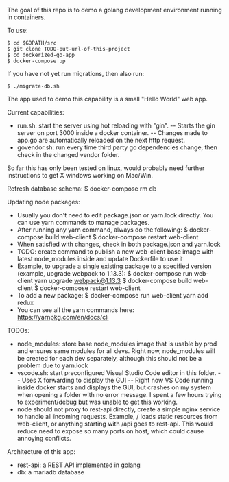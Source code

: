 The goal of this repo is to demo a golang development environment running in containers.

To use:

    $ cd $GOPATH/src
    $ git clone TODO-put-url-of-this-project
    $ cd dockerized-go-app
    $ docker-compose up

If you have not yet run migrations, then also run:

    $ ./migrate-db.sh

The app used to demo this capability is a small "Hello World" web app.

Current capabilities:

- run.sh: start the server using hot reloading with "gin".
-- Starts the gin server on port 3000 inside a docker container.
-- Changes made to app.go are automatically reloaded on the next http request.
- govendor.sh: run every time third party go dependencies change, then check in the changed vendor folder.

So far this has only been tested on linux, would probably need further instructions to get X windows working on Mac/Win.

Refresh database schema:
    $ docker-compose rm db

Updating node packages:
- Usually you don't need to edit package.json or yarn.lock directly.  You can use yarn commands to manage packages.
- After running any yarn command, always do the following:
    $ docker-compose build web-client
    $ docker-compose restart web-client
- When satisfied with changes, check in both package.json and yarn.lock
- TODO: create command to publish a new web-client base image with latest node_modules inside and update 
  Dockerfile to use it
- Example, to upgrade a single existing package to a specified version (example, upgrade webpack to 1.13.3):
    $ docker-compose run web-client yarn upgrade webpack@1.13.3
    $ docker-compose build web-client
    $ docker-compose restart web-client
- To add a new package:
    $ docker-compose run web-client yarn add redux
- You can see all the yarn commands here: https://yarnpkg.com/en/docs/cli


TODOs:

- node_modules: store base node_modules image that is usable by prod and ensures same modules for all devs.  Right now, node_modules will be created for each dev separately, although
  this should not be a problem due to yarn.lock
- vscode.sh: start preconfigured Visual Studio Code editor in this folder.
-- Uses X forwarding to display the GUI
-- Right now VS Code running inside docker starts and displays the GUI, but crashes on my system when opening a folder with no error message.  I spent a few hours trying to experiment/debug but was unable to get this working.
- node should not proxy to rest-api directly, create a simple nginx service to handle all incoming requests.  Example, / loads static resources from web-client, or anything starting with /api goes to rest-api.  This would reduce need to expose so many ports on host, which could cause annoying conflicts.

Architecture of this app:
- rest-api: a REST API implemented in golang
- db: a mariadb database